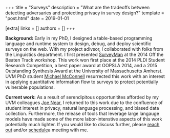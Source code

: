 +++
title = "Surveys"
description = "What are the tradeoffs between detecting adversaries and protecting privacy in survey design?"
template = "post.html"
date = 2019-01-01

[extra]
links = []
authors = []
+++

**Background:** Early in my PhD, I designed a table-based programming language and runtime system to design, debug, and deploy scientific surveys on the web. With my project adivsor, I collaborated with folks from the Linguistics department. I first presented [SurveyMan](https://surveyman.emmatosch.com) at the 2014 Off the Beaten Track workshop. This work won first place at the 2014 PLDI Student Research Competition, a best paper award at OOPSLA 2014, and a 2015 Outstanding Synthesis Award at the University of Massachusetts Amherst. UVM PhD student [Michael McConnell](https://www.uvm.edu/~mvmcconn/) resurrected this work with an interest in applying quantitative information flow to surveys to protect potentially vulnerable populations. 

**Current work:** As a result of serendipitous opportunitites afforded by my UVM colleagues [Joe Near](https://uvm.edu/~jnear), I returned to this work due to the confluence of student interest in privacy, natural language processing, and biased data collection. Furthermore, the release of tools that leverage large langauge models have made some of the more labor-intenstive aspects of this work potentially much lighter. If you would like to discuss further, please [reach out](mailto:e.tosch@northeastern.edu) and/or [schedule](/https://calendly.com/etosch/30min)a meeting with me.